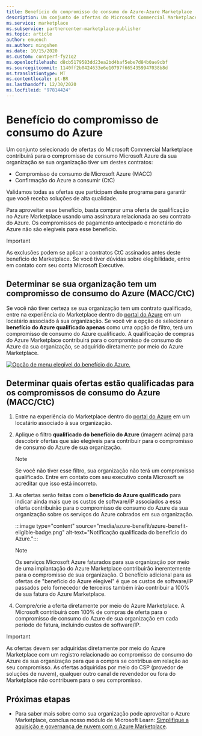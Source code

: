 ```yaml
---
title: Benefício do compromisso de consumo do Azure-Azure Marketplace
description: Um conjunto de ofertas do Microsoft Commercial Marketplace contribuirá para o compromisso de Microsoft Azure de consumo da sua organização
ms.service: marketplace
ms.subservice: partnercenter-marketplace-publisher
ms.topic: article
author: emuench
ms.author: mingshen
ms.date: 10/15/2020
ms.custom: contperf-fy21q2
ms.openlocfilehash: d8cb5179583dd23ea2bd4baf5ebe7d84b0ae9cbf
ms.sourcegitcommit: 1140ff2b0424633e6e10797f6654359947038b8d
ms.translationtype: MT
ms.contentlocale: pt-BR
ms.lasthandoff: 12/30/2020
ms.locfileid: "97814424"
---
```

# <a name="azure-consumption-commitment-benefit"></a>Benefício do compromisso de consumo do Azure

Um conjunto selecionado de ofertas do Microsoft Commercial Marketplace contribuirá para o compromisso de consumo Microsoft Azure da sua organização se sua organização tiver um destes contratos:

- Compromisso de consumo de Microsoft Azure (MACC)
- Confirmação do Azure a consumir (CtC)

Validamos todas as ofertas que participam deste programa para garantir que você receba soluções de alta qualidade.

Para aproveitar esse benefício, basta comprar uma oferta de qualificação no Azure Marketplace usando uma assinatura relacionada ao seu contrato do Azure. Os compromissos de pagamento antecipado e monetário do Azure não são elegíveis para esse benefício.

> [!IMPORTANT]
> As exclusões podem se aplicar a contratos CtC assinados antes deste benefício do Marketplace. Se você tiver dúvidas sobre elegibilidade, entre em contato com seu conta Microsoft Executive.

## <a name="determine-if-your-organization-has-an-azure-consumption-commitment-maccctc"></a>Determinar se sua organização tem um compromisso de consumo do Azure (MACC/CtC)

Se você não tiver certeza se sua organização tem um contrato qualificado, entre na experiência do Marketplace dentro do [portal do Azure](https://ms.portal.azure.com/#blade/Microsoft_Azure_Marketplace/MarketplaceOffersBlade/selectedMenuItemId/home) em um locatário associado à sua organização. Se você vir a opção de selecionar o **benefício do Azure qualificado apenas** como uma opção de filtro, terá um compromisso de consumo do Azure qualificado. A qualificação de compras do Azure Marketplace contribuirá para o compromisso de consumo do Azure da sua organização, se adquirido diretamente por meio do Azure Marketplace.

[![Opção de menu elegível do benefício do Azure.](media/azure-benefit/azure-benefit-eligible.png)](media/azure-benefit/azure-benefit-eligible.png#lightbox)

## <a name="determine-which-offers-are-eligible-for-azure-consumption-commitments-maccctc"></a>Determinar quais ofertas estão qualificadas para os compromissos de consumo do Azure (MACC/CtC)

1. Entre na experiência do Marketplace dentro do [portal do Azure](https://ms.portal.azure.com/#blade/Microsoft_Azure_Marketplace/MarketplaceOffersBlade/selectedMenuItemId/home) em um locatário associado à sua organização.
2. Aplique o filtro **qualificado do benefício do Azure** (imagem acima) para descobrir ofertas que são elegíveis para contribuir para o compromisso de consumo do Azure de sua organização.

   > [!NOTE]
   > Se você não tiver esse filtro, sua organização não terá um compromisso qualificado. Entre em contato com seu executivo conta Microsoft se acreditar que isso está incorreto.
 
3. As ofertas serão feitas com o **benefício do Azure qualificado** para indicar ainda mais que os custos de software/IP associados a essa oferta contribuirão para o compromisso de consumo do Azure da sua organização sobre os serviços do Azure cobrados em sua organização.

    :::image type="content" source="media/azure-benefit/azure-benefit-eligible-badge.png" alt-text="Notificação qualificada do benefício do Azure.":::

   > [!NOTE]
   > Os serviços Microsoft Azure faturados para sua organização por meio de uma implantação do Azure Marketplace contribuirão inerentemente para o compromisso de sua organização. O benefício adicional para as ofertas de "benefício do Azure elegível" é que os custos de software/IP passados pelo fornecedor de terceiros também irão contribuir a 100% de sua fatura do Azure Marketplace.

4. Compre/crie a oferta diretamente por meio do Azure Marketplace. A Microsoft contribuirá com 100% de compras de oferta para o compromisso de consumo do Azure de sua organização em cada período de fatura, incluindo custos de software/IP.

> [!IMPORTANT]
> As ofertas devem ser adquiridas diretamente por meio do Azure Marketplace com um registro relacionado ao compromisso de consumo do Azure da sua organização para que a compra se contribua em relação ao seu compromisso. As ofertas adquiridas por meio do CSP (provedor de soluções de nuvem), qualquer outro canal de revendedor ou fora do Marketplace não contribuem para o seu compromisso.

## <a name="next-steps"></a>Próximas etapas

- Para saber mais sobre como sua organização pode aproveitar o Azure Marketplace, conclua nosso módulo de Microsoft Learn: [Simplifique a aquisição e governança de nuvem com o Azure Marketplace](/learn/modules/simplify-cloud-procurement-governance-azure-marketplace/).
